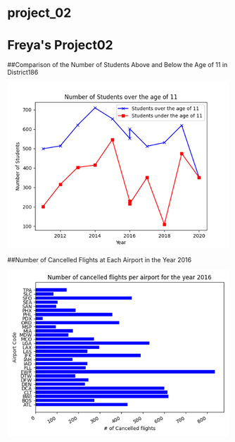 # project_02

# Freya's Project02

##Comparison of the Number of Students Above and Below the Age of 11 in District186 

![My Image](Figure_1.png)

##Number of Cancelled Flights at Each Airport in the Year 2016

![My Image](Figure_2.png)